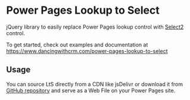 Power Pages Lookup to Select
======

jQuery library to easily replace Power Pages lookup control with [Select2](https://select2.org/) control.

To get started, check out examples and documentation at https://www.dancingwithcrm.com/power-pages-lookup-to-select

Usage
------
You can source LtS directly from a CDN like jsDelivr or download it from [GitHub repository](https://github.com/OOlashyn/power-pages-lookup-to-select) and serve as a Web File on your Power Pages site. 

